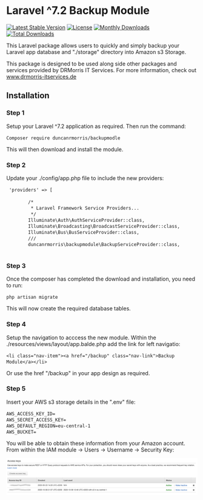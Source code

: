 # Laravel ^7.2 Backup Module

[![Latest Stable Version](https://poser.pugx.org/duncanrmorris/backupmodule/v)](//packagist.org/packages/duncanrmorris/backupmodule)
[![License](https://poser.pugx.org/duncanrmorris/backupmodule/license)](//packagist.org/packages/duncanrmorris/backupmodule)
[![Monthly Downloads](https://poser.pugx.org/duncanrmorris/backupmodule/d/monthly)](//packagist.org/packages/duncanrmorris/backupmodule)
[![Total Downloads](https://poser.pugx.org/duncanrmorris/backupmodule/downloads)](//packagist.org/packages/duncanrmorris/backupmodule)

This Laravel package allows users to quickly and simply backup your Laravel app database and "./storage" directory into Amazon s3 Storage.  

This package is designed to be used along side other packages and services provided by DRMorris IT Services.  For more information, check out www.drmorris-itservices.de

## Installation

### Step 1

Setup your Laravel ^7.2 application as required.  Then run the command:

```
Composer require duncanrmorris/backupmodle
```
This will then download and install the module.

### Step 2
Update your ./config/app.php file to include the new providers:

````
 'providers' => [

        /*
         * Laravel Framework Service Providers...
         */
        Illuminate\Auth\AuthServiceProvider::class,
        Illuminate\Broadcasting\BroadcastServiceProvider::class,
        Illuminate\Bus\BusServiceProvider::class,
        ///
        duncanrmorris\backupmodule\BackupServiceProvider::class,
        
````

### Step 3
Once the composer has completed the download and installation, you need to run:

````
php artisan migrate
````

This will now create the required database tables.

### Step 4
Setup the navigation to acccess the new module.  Within the ./resources/views/layout/app.balde.php add the link for left navigatio:

````
<li class="nav-item"><a href="/backup" class="nav-link">Backup Module</a></li>
````

Or use the href "/backup" in your app design as required.

### Step 5
Insert your AWS s3 storage details in the ".env" file:

````
AWS_ACCESS_KEY_ID=
AWS_SECRET_ACCESS_KEY=
AWS_DEFAULT_REGION=eu-central-1
AWS_BUCKET=
````

You will be able to obtain these information from your Amazon account.  From within the IAM module -> Users -> Username -> Security Key:

![AWS User Access Keys](aws_keys.png)



